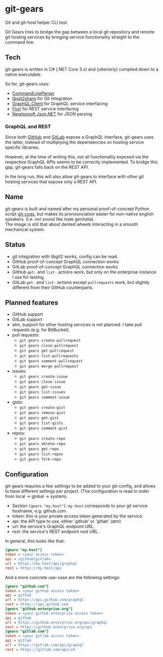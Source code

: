 # git-gears

Git and git-host helper CLI tool.

Git Gears tries to bridge the gap between
a local git repository and remote git hosting services
by bringing service functionality straight to
the command line.

## Tech

git-gears is written in C# (.NET Core 3.x)
and (ulteriorly) compiled down to a native executable.

So far, git-gears uses:

- [CommandLineParser](https://github.com/commandlineparser/commandline)
- [libgit2sharp](https://github.com/libgit2/libgit2sharp) for Git integration
- [GraphQL.Client](https://github.com/graphql-dotnet/graphql-client) for GraphQL service interfacing
- [Flurl](https://flurl.dev) for REST service interfacing
- [Newtonsoft Json.NET](https://www.newtonsoft.com/json) for JSON parsing

### GraphQL and REST

Since both [GitHub](https://developer.github.com/v4/) and
[GitLab](https://docs.gitlab.com/ee/api/graphql/index.html)
expose a GraphQL interface,
git-gears uses the latter, instead of multiplying the dependencies on
hosting service specific libraries.

However, at the time of writing this,
not all functionality exposed via the respective GraphQL APIs
seems to be correctly implemented.
To bridge this gap, git-gears falls back on the REST API.

In the long run, this will also allow git-gears to interface
with other git hosting services that expose only a REST API.

## Name

git-gears is built and named after my personal proof-of-concept
Python script [git-cogs](https://github.com/KageKirin/git-cog.py),
but makes its pronounciation easier for non-native english speakers.
(I.e. not sound like male genitalia).  
The image is still that about dented wheels interacting
in a smooth mechanical system.

## Status

- git integration with libgit2 works, config can be read.
- GitHub proof-of-concept GraphQL connection works
- GitLab proof-of-concept GraphQL connection works
- GitHub `get-` and `list-` actions work, but only on the enterprise instance I use for testing.
- GitLab `get-` and `list-` actions except `pullrequests` work, but slightly different from their GitHub counterparts.

## Planned features

- GitHub support
- GitLab support
- atm, support for other hosting services is not planned. I take pull requests (e.g. for BitBucket).
- pull requests:
  - `git gears create-pullrequest`
  - `git gears close-pullrequest`
  - `git gears get-pullrequest`
  - `git gears list-pullrequests`
  - `git gears comment-pullrequest`
  - `git gears merge-pullrequest`
- issues:
  - `git gears create-issue`
  - `git gears close-issue`
  - `git gears get-issue`
  - `git gears list-issues`
  - `git gears comment-issue`
- gists:
  - `git gears create-gist`
  - `git gears remove-gist`
  - `git gears get-gist`
  - `git gears list-gists`
  - `git gears comment-gist`
- repos:
  - `git gears create-repo`
  - `git gears delete-repo`
  - `git gears get-repo`
  - `git gears list-repos`
  - `git gears fork-repo`

## Configuration

git-gears requires a few settings to be added to your git-config,
and allows to have different settings per project.
(The configuration is read in order from local -> global -> system).

- Section `[gears "my.host"]`: `my.host` corresponds to your git service hostname, e.g. github.com.
- token: this is your private access token generated by the service.
- api: the API type to use, either 'github' or 'gitlab' (atm)
- url: the service's GraphQL endpoint URL.
- rest: the service's REST endpoint root URL.

In general, this looks like that:

```ini
[gears "my.host"]
token = <your access token>
api = <github|gitlab>
url = https://my.host/api/graphql
rest = https://my.host/api
```

And a more concrete use-case are the following settings:

```ini
[gears "github.com"]
token = <your github access token>
api = github
url = https://api.github.com/graphql
rest = https://api.github.com
[gears "github.enterprise.org"]
token = <your github enterprise access token>
api = github
url = https://github.enterprise.org/api/graphql
rest = https://github.enterprise.org/api
[gears "gitlab.com"]
token = <your gitlab access token>
api = gitlab
url = https://gitlab.com/api/graphql
rest = https://gitlab.com/api/v4
```
